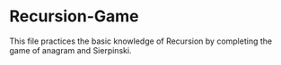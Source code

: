 # Recursion-Game
This file practices the basic knowledge of Recursion by completing the game of anagram and Sierpinski.
